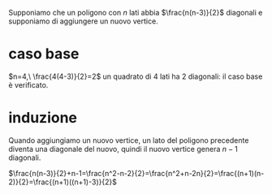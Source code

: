 Supponiamo che un poligono con $n$ lati abbia $\frac{n(n-3)}{2}$ diagonali e supponiamo di aggiungere un nuovo vertice.
# caso base
$n=4,\ \frac{4(4-3)}{2}=2$ un quadrato di $4$ lati ha $2$ diagonali: il caso base è verificato.
# induzione
Quando aggiungiamo un nuovo vertice, un lato del poligono precedente diventa una diagonale del nuovo, quindi il nuovo vertice genera $n-1$ diagonali.

$\frac{n(n-3)}{2}+n-1=\frac{n^2-n-2}{2}=\frac{n^2+n-2n}{2}=\frac{(n+1)(n-2)}{2}=\frac{(n+1)((n+1)-3)}{2}$
